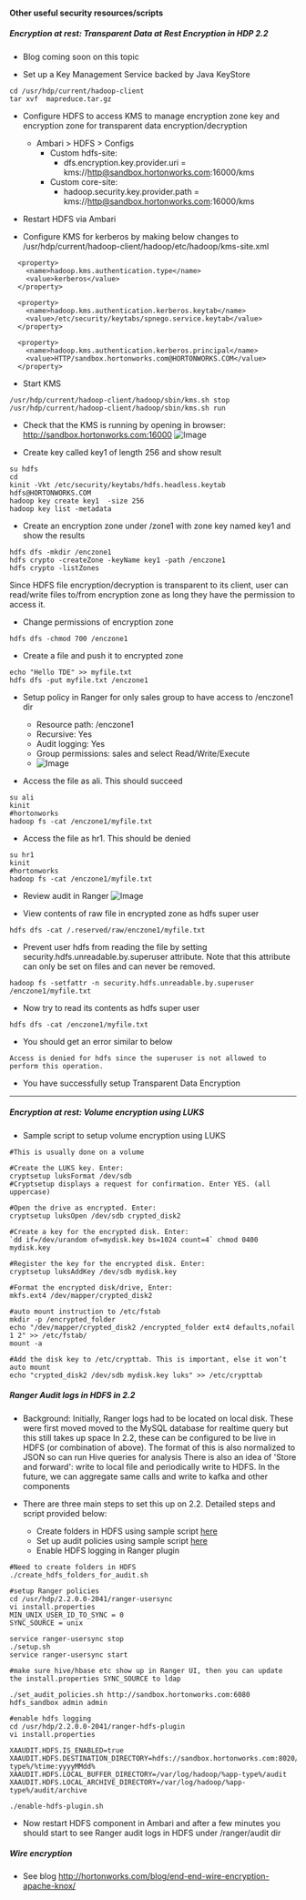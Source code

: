 #### Other useful security resources/scripts

##### Encryption at rest: Transparent Data at Rest Encryption in HDP 2.2
- Blog coming soon on this topic

- Set up a Key Management Service backed by Java KeyStore
```
cd /usr/hdp/current/hadoop-client
tar xvf  mapreduce.tar.gz
```
- Configure HDFS to access KMS to manage encryption zone key and encryption zone for transparent data encryption/decryption
  - Ambari > HDFS > Configs 
    - Custom hdfs-site:
      - dfs.encryption.key.provider.uri = kms://http@sandbox.hortonworks.com:16000/kms
    - Custom core-site:
      - hadoop.security.key.provider.path = kms://http@sandbox.hortonworks.com:16000/kms

- Restart HDFS via Ambari

- Configure KMS for kerberos by making below changes to /usr/hdp/current/hadoop-client/hadoop/etc/hadoop/kms-site.xml
```
  <property>
    <name>hadoop.kms.authentication.type</name>
    <value>kerberos</value>
  </property>

  <property>
    <name>hadoop.kms.authentication.kerberos.keytab</name>
    <value>/etc/security/keytabs/spnego.service.keytab</value>
  </property>

  <property>
    <name>hadoop.kms.authentication.kerberos.principal</name>
    <value>HTTP/sandbox.hortonworks.com@HORTONWORKS.COM</value>
  </property>
```

- Start KMS
```
/usr/hdp/current/hadoop-client/hadoop/sbin/kms.sh stop
/usr/hdp/current/hadoop-client/hadoop/sbin/kms.sh run
```
- Check that the KMS is running by opening in browser: http://sandbox.hortonworks.com:16000
![Image](../master/screenshots/KMS.png?raw=true)

- Create key called key1 of length 256 and show result
```
su hdfs
cd
kinit -Vkt /etc/security/keytabs/hdfs.headless.keytab  hdfs@HORTONWORKS.COM
hadoop key create key1  -size 256
hadoop key list -metadata
```

- Create an encryption zone under /zone1 with zone key named key1 and show the results
```
hdfs dfs -mkdir /enczone1
hdfs crypto -createZone -keyName key1 -path /enczone1
hdfs crypto -listZones 
```

Since HDFS file encryption/decryption is transparent to its client, user can read/write files to/from encryption zone as long they have the permission to access it.

- Change permissions of encryption zone
```
hdfs dfs -chmod 700 /enczone1
```

- Create a file and push it to encrypted zone
```
echo "Hello TDE" >> myfile.txt
hdfs dfs -put myfile.txt /enczone1
```
- Setup policy in Ranger for only sales group to have access to /enczone1 dir
  - Resource path: /enczone1
  - Recursive: Yes
  - Audit logging: Yes
  - Group permissions: sales and select Read/Write/Execute
  - ![Image](../master/screenshots/ranger-tde-setup.png?raw=true)

- Access the file as ali. This should succeed
```
su ali
kinit
#hortonworks
hadoop fs -cat /enczone1/myfile.txt
```

- Access the file as hr1. This should be denied
```
su hr1
kinit
#hortonworks
hadoop fs -cat /enczone1/myfile.txt
```

- Review audit in Ranger
![Image](../master/screenshots/ranger-tde-audit.png?raw=true)

- View contents of raw file in encrypted zone as hdfs super user
```
hdfs dfs -cat /.reserved/raw/enczone1/myfile.txt
```


- Prevent user hdfs from reading the file by setting security.hdfs.unreadable.by.superuser attribute. Note that this attribute can only be set on files and can never be removed.
```
hadoop fs -setfattr -n security.hdfs.unreadable.by.superuser /enczone1/myfile.txt
```
- Now try to read its contents as hdfs super user
```
hdfs dfs -cat /enczone1/myfile.txt
```
- You should get an error similar to below
```
Access is denied for hdfs since the superuser is not allowed to perform this operation.
```

- You have successfully setup Transparent Data Encryption

---------------------

##### Encryption at rest: Volume encryption using LUKS 

- Sample script to setup volume encryption using LUKS 
```
#This is usually done on a volume

#Create the LUKS key. Enter: 
cryptsetup luksFormat /dev/sdb
#Cryptsetup displays a request for confirmation. Enter YES. (all uppercase)

#Open the drive as encrypted. Enter:
cryptsetup luksOpen /dev/sdb crypted_disk2

#Create a key for the encrypted disk. Enter:
`dd if=/dev/urandom of=mydisk.key bs=1024 count=4` chmod 0400 mydisk.key

#Register the key for the encrypted disk. Enter:
cryptsetup luksAddKey /dev/sdb mydisk.key

#Format the encrypted disk/drive, Enter:
mkfs.ext4 /dev/mapper/crypted_disk2    

#auto mount instruction to /etc/fstab
mkdir -p /encrypted_folder
echo "/dev/mapper/crypted_disk2 /encrypted_folder ext4 defaults,nofail 1 2" >> /etc/fstab/ 
mount -a

#Add the disk key to /etc/crypttab. This is important, else it won’t auto mount
echo "crypted_disk2 /dev/sdb mydisk.key luks" >> /etc/crypttab
```


##### Ranger Audit logs in HDFS in 2.2

- Background: Initially, Ranger logs had to be located on local disk. These were first moved moved to the MySQL database for realtime query but this still takes up space
In 2.2, these can be configured to be live in HDFS (or combination of above). The format of this is also normalized to JSON so can run Hive queries for analysis
There is also an idea of 'Store and forward': write to local file and periodically write to HDFS. In the future, we can aggregate same calls and write to kafka and other components

- There are three main steps to set this up on 2.2. Detailed steps and script provided below:
  - Create folders in HDFS using sample script [here](https://github.com/abajwa-hw/security-workshops/blob/master/scripts/create_hdfs_folders_for_audit.sh)
  - Set up audit policies using sample script [here](https://github.com/abajwa-hw/security-workshops/blob/master/scripts/set_audit_policies.sh)
  - Enable HDFS logging in Ranger plugin
  
```
#Need to create folders in HDFS 
./create_hdfs_folders_for_audit.sh

#setup Ranger policies
cd /usr/hdp/2.2.0.0-2041/ranger-usersync
vi install.properties
MIN_UNIX_USER_ID_TO_SYNC = 0
SYNC_SOURCE = unix

service ranger-usersync stop
./setup.sh
service ranger-usersync start

#make sure hive/hbase etc show up in Ranger UI, then you can update the install.properties SYNC_SOURCE to ldap

./set_audit_policies.sh http://sandbox.hortonworks.com:6080 hdfs_sandbox admin admin

#enable hdfs logging
cd /usr/hdp/2.2.0.0-2041/ranger-hdfs-plugin
vi install.properties

XAAUDIT.HDFS.IS_ENABLED=true
XAAUDIT.HDFS.DESTINATION_DIRECTORY=hdfs://sandbox.hortonworks.com:8020/ranger/audit/%app-type%/%time:yyyyMMdd%
XAAUDIT.HDFS.LOCAL_BUFFER_DIRECTORY=/var/log/hadoop/%app-type%/audit
XAAUDIT.HDFS.LOCAL_ARCHIVE_DIRECTORY=/var/log/hadoop/%app-type%/audit/archive

./enable-hdfs-plugin.sh
```

- Now restart HDFS component in Ambari and after a few minutes you should start to see Ranger audit logs in HDFS under /ranger/audit dir

##### Wire encryption

- See blog http://hortonworks.com/blog/end-end-wire-encryption-apache-knox/
